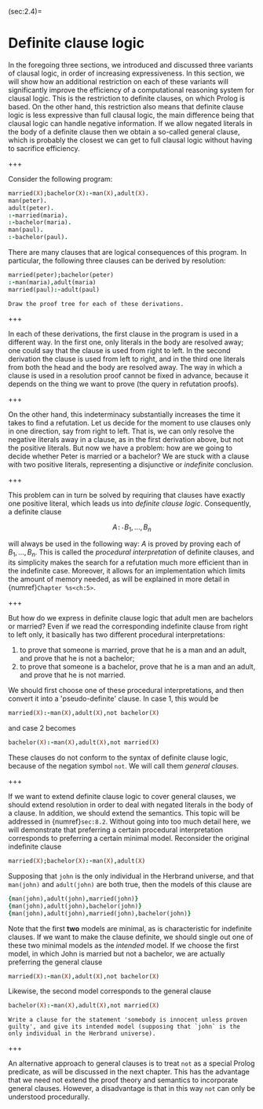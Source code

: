 <!--H3: Section 2.4-->
(sec:2.4)=
# Definite clause logic #

In the foregoing three sections, we introduced and discussed three variants of clausal logic, in order of increasing expressiveness. In this section, we will show how an additional restriction on each of these variants will significantly improve the efficiency of a computational reasoning system for clausal logic. This is the restriction to definite clauses, on which Prolog is based. On the other hand, this restriction also means that definite clause logic is less expressive than full clausal logic, the main difference being that clausal logic can handle negative information. If we allow negated literals in the body of a definite clause then we obtain a so-called general clause, which is probably the closest we can get to full clausal logic without having to sacrifice efficiency.

+++

Consider the following program:
```Prolog
married(X);bachelor(X):-man(X),adult(X).
man(peter).
adult(peter).
:-married(maria).
:-bachelor(maria).
man(paul).
:-bachelor(paul).
```
There are many clauses that are logical consequences of this program. In particular, the following three clauses can be derived by resolution:
```Prolog
married(peter);bachelor(peter)
:-man(maria),adult(maria)
married(paul):-adult(paul)
```

```{exercise} ex:2.12
Draw the proof tree for each of these derivations.
```

+++

In each of these derivations, the first clause in the program is used in a different way. In the first one, only literals in the body are resolved away; one could say that the clause is used from right to left. In the second derivation the clause is used from left to right, and in the third one literals from both the head and the body are resolved away. The way in which a clause is used in a resolution proof cannot be fixed in advance, because it depends on the thing we want to prove (the query in refutation proofs).

+++

On the other hand, this indeterminacy substantially increases the time it takes to find a refutation. Let us decide for the moment to use clauses only in one direction, say from right to left. That is, we can only resolve the negative literals away in a clause, as in the first derivation above, but not the positive literals. But now we have a problem: how are we going to decide whether Peter is married or a bachelor? We are stuck with a clause with two positive literals, representing a disjunctive or *indefinite* conclusion.

+++

This problem can in turn be solved by requiring that clauses have exactly one positive literal, which leads us into *definite clause logic*. Consequently, a definite clause

$$
A \texttt{:-} B_1 , \ldots , B_n
$$

will always be used in the following way: $A$ is proved by proving each of $B_1 , \ldots , B_n$. This is called the *procedural interpretation* of definite clauses, and its simplicity makes the search for a refutation much more efficient than in the indefinite case. Moreover, it allows for an implementation which limits the amount of memory needed, as will be explained in more detail in {numref}`Chapter %s<ch:5>`.
<!--Chapter 5-->

+++

But how do we express in definite clause logic that adult men are bachelors or married? Even if we read the corresponding indefinite clause from right to left only, it basically has two different procedural interpretations:

<!--roman list-->
1. to prove that someone is married, prove that he is a man and an adult, and prove that he is not a bachelor;
1. to prove that someone is a bachelor, prove that he is a man and an adult, and prove that he is not married.

We should first choose one of these procedural interpretations, and then convert it into a 'pseudo-definite' clause. In case 1, this would be
```Prolog
married(X):-man(X),adult(X),not bachelor(X)
```
and case 2 becomes
```Prolog
bachelor(X):-man(X),adult(X),not married(X)
```
These clauses do not conform to the syntax of definite clause logic, because of the negation symbol `not`. We will call them *general clause*s.

+++

<!--section 8.2-->
If we want to extend definite clause logic to cover general clauses, we should extend resolution in order to deal with negated literals in the body of a clause. In addition, we should extend the semantics. This topic will be addressed in {numref}`sec:8.2`. Without going into too much detail here, we will demonstrate that preferring a certain procedural interpretation corresponds to preferring a certain minimal model. Reconsider the original indefinite clause
```Prolog
married(X);bachelor(X):-man(X),adult(X)
```
Supposing that `john` is the only individual in the Herbrand universe, and that `man(john)` and `adult(john)` are both true, then the models of this clause are
```Prolog
{man(john),adult(john),married(john)}
{man(john),adult(john),bachelor(john)}
{man(john),adult(john),married(john),bachelor(john)}
```
Note that the first **two** models are minimal, as is characteristic for indefinite clauses. If we want to make the clause definite, we should single out one of these two minimal models as the *intended* model. If we choose the first model, in which John is married but not a bachelor, we are actually preferring the general clause
```Prolog
married(X):-man(X),adult(X),not bachelor(X)
```
Likewise, the second model corresponds to the general clause
```Prolog
bachelor(X):-man(X),adult(X),not married(X)
```

```{exercise} ex:2.13
Write a clause for the statement 'somebody is innocent unless proven guilty', and give its intended model (supposing that `john` is the only individual in the Herbrand universe).
```

+++

An alternative approach to general clauses is to treat `not` as a special Prolog predicate, as will be discussed in the next chapter. This has the advantage that we need not extend the proof theory and semantics to incorporate general clauses. However, a disadvantage is that in this way `not` can only be understood procedurally.
